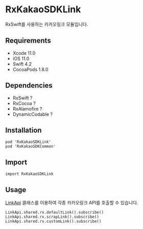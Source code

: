 # RxKakaoSDKLink

RxSwift를 사용하는 카카오링크 모듈입니다.

## Requirements
- Xcode 11.0
- iOS 11.0
- Swift 4.2
- CocoaPods 1.8.0

## Dependencies
- RxSwift ?
- RxCocoa ?
- RxAlamofire ?
- DynamicCodable ?

## Installation
```
pod 'RxKakaoSDKLink'
pod 'RxKakaoSDKCommon'
```

## Import
```
import RxKakaoSDKLink
```

## Usage
[LinkApi](Extensions/Reactive.html) 클래스를 이용하여 각종 카카오링크 API를 호출할 수 있습니다.
```
LinkApi.shared.rx.defaultLink().subscribe()
LinkApi.shared.rx.scrapLink().subscribe()
LinkApi.shared.rx.customLink().subscribe()
```
